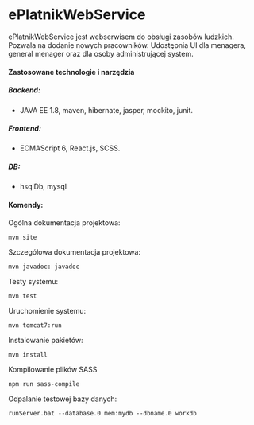 # ePlatnikWebService

ePlatnikWebService jest webserwisem do obsługi zasobów ludzkich. Pozwala na dodanie nowych pracowników. Udostępnia UI dla menagera, general menager oraz dla osoby administrującej system.

#### Zastosowane technologie i narzędzia

##### Backend:
- JAVA EE 1.8, maven, hibernate, jasper, mockito, junit.

##### Frontend:
- ECMAScript 6, React.js, SCSS.

##### DB:
- hsqlDb, mysql

#### Komendy:

Ogólna dokumentacja projektowa:
```
mvn site
```
Szczegółowa dokumentacja projektowa:
```
mvn javadoc: javadoc
```

Testy systemu:
```
mvn test
```

Uruchomienie systemu:
```
mvn tomcat7:run
```

Instalowanie pakietów:
```
mvn install
```

Kompilowanie plików SASS
```
npm run sass-compile
```

Odpalanie testowej bazy danych:
```
runServer.bat --database.0 mem:mydb --dbname.0 workdb
```
